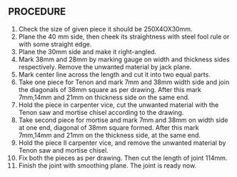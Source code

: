 ## PROCEDURE 

1. Check the size of given piece it should be 250X4OX30mm. 
1. Plane the 40 mm side, then cheek its straightness with steel fool rule or with some straight edge. 
1. Plane the 30mm side and make it right-angled. 
1. Mark 38mm and 28mm by marking gauge on width and thickness sides respectively. Remove the unwanted material by jack plane.
1. Mark center line across the length and cut it into two equal parts. 
1. Take one piece for Tenon and mark 7mm and 38mm width side and join the diagonals of 38mm square as per drawing. After this mark 7mm,14mm and 21mm on thickness side on the same end.
1. Hold the piece in carpenter vice, cut the unwanted material with the Tenon saw and mortise chisel according to the drawing.
1. Take second piece for mortise and mark 7mm and 38mm on width side at one end, diagonal of 38mm square formed. After this mark 7mm,14mm and 21mm on the thickness side, at the same end.
1. Hold the piece II carpenter vice, and remove the unwanted material by Tenon saw and mortise chisel.
1. Fix both the pieces as per drawing. Then cut the length of joint 114mm. 
1. Finish the joint with smoothing plane. The joint is ready now.

